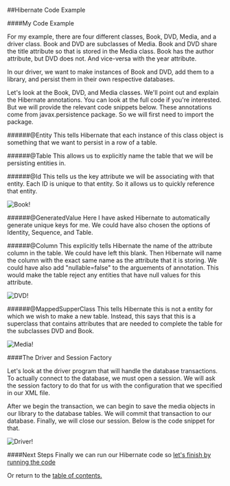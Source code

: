 ##Hibernate Code Example

####My Code Example

For my example, there are four different classes, Book, DVD, Media, and a driver class.
Book and DVD are subclasses of Media. Book and DVD share the title attribute so that is
stored in the Media class. Book has the author attribute, but DVD does not. And vice-versa
with the year attribute.

In our driver, we want to make instances of Book and DVD, add them to a library, and 
persist them in their own respective databases.

Let's look at the Book, DVD, and Media classes. We'll point out and explain the 
Hibernate annotations. You can look at the full code if you're interested. But
we will provide the relevant code snippets below. These annotations come from javax.persistence package. So
we will first need to import the package.

######@Entity
This tells Hibernate that each instance of this class object is something that we
want to persist in a row of a table.

######@Table
This allows us to explicitly name the table that we will be persisting entities in.

######@Id
This tells us the key attribute we will be associating with that entity. Each ID is
unique to that entity. So it allows us to quickly reference that entity.

![Book!](https://github.com/trekbaum/present/blob/master/orm/resourses/book.png "Book")

######@GeneratedValue
Here I have asked Hibernate to automatically generate unique keys for me.
We could have also chosen the options of Identity, Sequence, and Table.

######@Column
This explicitly tells Hibernate the name of the attribute column in the table. We could have
left this blank. Then Hibernate will name the column with the exact same name as
the attribute that it is storing. We could have also add "nullable=false" to the
arguements of annotation. This would make the table reject any entities that have
null values for this attribute.

![DVD!](https://github.com/trekbaum/present/blob/master/orm/resourses/dvd.png "DVD")

######@MappedSupperClass
This tells Hibernate this is not a entity for which we wish to make a new table. Instead,
this says that this is a superclass that contains attributes that are needed to complete
the table for the subclasses DVD and Book. 

![Media!](https://github.com/trekbaum/present/blob/master/orm/resourses/media.png "Media")

####The Driver and Session Factory

Let's look at the driver program that will handle the database transactions. To
actually connect to the database, we must open a session. We will ask the session
factory to do that for us with the configuration that we specified in our XML file.

After we begin the transaction, we can begin to save the media objects in our library
to the database tables. We will commit that transaction to our database. Finally,
we will close our session. Below is the code snippet for that.

![Driver!](https://github.com/trekbaum/present/blob/master/orm/resourses/driver.png "Media")

####Next Steps
Finally we can run our Hibernate code so [let's finish by running the code](https://github.com/trekbaum/present/blob/master/orm/run.md)

Or return to the [table of contents.](https://github.com/trekbaum/present/blob/master/orm/README.md)
